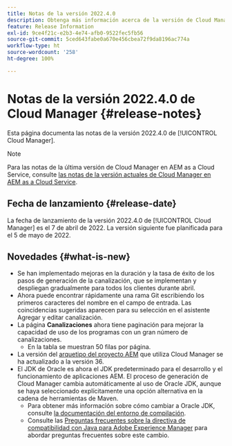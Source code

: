```yaml
---
title: Notas de la versión 2022.4.0
description: Obtenga más información acerca de la versión de Cloud Manager 2022.4.0.
feature: Release Information
exl-id: 9ce4f21c-e2b3-4e74-afb0-9522fec5fb56
source-git-commit: 5ced643fabe0a670e456cbea72f9da8196ac774a
workflow-type: ht
source-wordcount: '258'
ht-degree: 100%

---
```


# Notas de la versión 2022.4.0 de Cloud Manager {#release-notes}

Esta página documenta las notas de la versión 2022.4.0 de [!UICONTROL Cloud Manager].

>[!NOTE]
>
>Para las notas de la última versión de Cloud Manager en AEM as a Cloud Service, consulte [las notas de la versión actuales de Cloud Manager en AEM as a Cloud Service](https://experienceleague.adobe.com/es/docs/experience-manager-cloud-service/content/release-notes/cloud-manager/current).

## Fecha de lanzamiento {#release-date}

La fecha de lanzamiento de la versión 2022.4.0 de [!UICONTROL Cloud Manager] es el 7 de abril de 2022. La versión siguiente fue planificada para el 5 de mayo de 2022.

## Novedades {#what-is-new}

* Se han implementado mejoras en la duración y la tasa de éxito de los pasos de generación de la canalización, que se implementan y despliegan gradualmente para todos los clientes durante abril.
* Ahora puede encontrar rápidamente una rama Git escribiendo los primeros caracteres del nombre en el campo de entrada. Las coincidencias sugeridas aparecen para su selección en el asistente Agregar y editar canalización.
* La página **Canalizaciones** ahora tiene paginación para mejorar la capacidad de uso de los programas con un gran número de canalizaciones.
   * En la tabla se muestran 50 filas por página.
* La versión del [arquetipo del proyecto AEM](https://experienceleague.adobe.com/es/docs/experience-manager-core-components/using/developing/archetype/overview) que utiliza Cloud Manager se ha actualizado a la versión 36.
* El JDK de Oracle es ahora el JDK predeterminado para el desarrollo y el funcionamiento de aplicaciones AEM. El proceso de generación de Cloud Manager cambia automáticamente al uso de Oracle JDK, aunque se haya seleccionado explícitamente una opción alternativa en la cadena de herramientas de Maven.
   * Para obtener más información sobre cómo cambiar a Oracle JDK, consulte [la documentación del entorno de compilación](/help/getting-started/build-environment.md#using-java-support).
   * Consulte las [Preguntas frecuentes sobre la directiva de compatibilidad con Java para Adobe Experience Manager](https://experienceleague.adobe.com/docs/experience-manager-65/assets/Java_Policy_for_Adobe_Experience_Manager.pdf?lang=es) para abordar preguntas frecuentes sobre este cambio.
